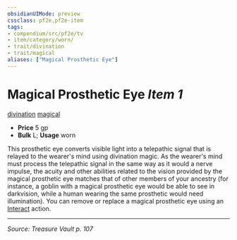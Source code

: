 ```yaml
---
obsidianUIMode: preview
cssclass: pf2e,pf2e-item
tags:
- compendium/src/pf2e/tv
- item/category/worn/
- trait/divination
- trait/magical
aliases: ["Magical Prosthetic Eye"]
---
```

# Magical Prosthetic Eye *Item 1*  
[divination](rules/traits/divination.md "Divination School Trait")  [magical](rules/traits/magical.md "Magical Item Trait")  

- **Price** 5 gp
- **Bulk** L; **Usage** worn

This prosthetic eye converts visible light into a telepathic signal that is relayed to the wearer's mind using divination magic. As the wearer's mind must process the telepathic signal in the same way as it would a nerve impulse, the acuity and other abilities related to the vision provided by the magical prosthetic eye matches that of other members of your ancestry (for instance, a goblin with a magical prosthetic eye would be able to see in darkvision, while a human wearing the same prosthetic would need illumination). You can remove or replace a magical prosthetic eye using an [Interact](rules/actions/interact.md) action.


---
*Source: Treasure Vault p. 107*